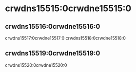# crwdns15515:0crwdne15515:0

## crwdns15516:0crwdne15516:0

crwdns15517:0crwdne15517:0 crwdns15518:0crwdne15518:0

## crwdns15519:0crwdne15519:0

crwdns15520:0crwdne15520:0